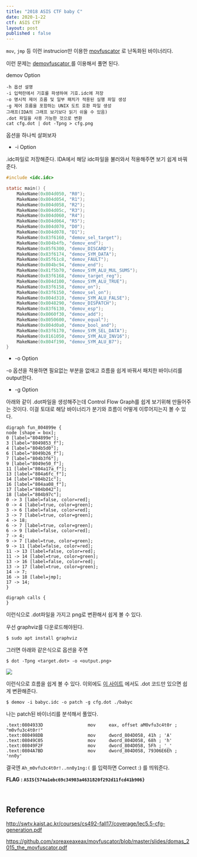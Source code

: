 ```yaml
---
title: "2018 ASIS CTF baby C"
date: 2020-1-22
ctf: ASIS CTF
layout: post
published : false
---
```


`mov`, `jmp` 등 이런 instrucion만 이용한 [movfuscator](https://github.com/xoreaxeaxeax/movfuscator) 로 난독화된 바이너리다. 

이런 문제는 [demovfuscator ](https://github.com/kirschju/demovfuscator)를 이용해서 풀면 된다.

demov Option

```
-h 옵션 설명
-i 입력란에서 기호를 파생하여 기호.idc에 저장
-o 명시적 제어 흐름 및 일부 패치가 적용된 실행 파일 생성
-g 제어 흐름을 포함하는 UNIX 도트 호환 파일 생성
그래프(IDA의 그래프 보기보다 읽기 쉬울 수 있음)
.dot 파일을 사용 가능한 것으로 변환
cat cfg.dot | dot -Tpng > cfg.png
```

옵션을 하나씩 살펴보자

* -i Option

.idc파일로 저장해준다. IDA에서 해당 idc파일을 불러와서 적용해주면 보기 쉽게 바꿔준다.

```c
#include <idc.idc>

static main() {
	MakeName(0x804d050, "R0");
	MakeName(0x804d054, "R1");
	MakeName(0x804d058, "R2");
	MakeName(0x804d05c, "R3");
	MakeName(0x804d060, "R4");
	MakeName(0x804d064, "R5");
	MakeName(0x804d070, "D0");
	MakeName(0x804d078, "D1");
	MakeName(0x83f6160, "demov_sel_target");
	MakeName(0x804b4fb, "demov_end");
	MakeName(0x85f6300, "demov_DISCARD");
	MakeName(0x83f6174, "demov_SYM_DATA");
	MakeName(0x85f61c8, "demov_FAULT");
	MakeName(0x804bc94, "demov_end");
	MakeName(0x81f5b70, "demov_SYM_ALU_MUL_SUMS");
	MakeName(0x83f6168, "demov_target_reg");
	MakeName(0x804d100, "demov_SYM_ALU_TRUE");
	MakeName(0x83f6158, "demov_on");
	MakeName(0x83f6150, "demov_sel_on");
	MakeName(0x804d310, "demov_SYM_ALU_FALSE");
	MakeName(0x8048290, "demov_DISPATCH");
	MakeName(0x83f6130, "demov_esp");
	MakeName(0x8060f30, "demov_add");
	MakeName(0x8050600, "demov_equal");
	MakeName(0x804d0a0, "demov_bool_and");
	MakeName(0x83f6170, "demov_SYM_SEL_DATA");
	MakeName(0x8161050, "demov_SYM_ALU_INV16");
	MakeName(0x804f190, "demov_SYM_ALU_B7");
}
```

* -o Option

-o 옵션을 적용하면 필요없는 부분을 없애고 흐름을 쉽게 바꿔서 패치한 바이너리를 output한다.

* -g Option

아래와 같이 .dot파일을 생성해주는데 Control Flow Graph를 쉽게 보기위해 만들어주는 것이다. 이걸 토대로 해당 바이너리가 분기와 흐름이 어떻게 이루어지는지 볼 수 있다.

```
digraph fun_804899e {
node [shape = box];
0 [label="804899e"];
3 [label="8049853_f"];
4 [label="804b5d0"];
6 [label="8049b26_f"];
7 [label="804b3f6"];
9 [label="8049e50_f"];
11 [label="804a17a_f"];
13 [label="804a6fc_f"];
14 [label="804b21c"];
16 [label="804aa08_f"];
17 [label="804b042"];
18 [label="804b97c"];
0 -> 3 [label=false, color=red];
0 -> 4 [label=true, color=green];
3 -> 6 [label=false, color=red];
3 -> 7 [label=true, color=green];
4 -> 18;
6 -> 7 [label=true, color=green];
6 -> 9 [label=false, color=red];
7 -> 4;
9 -> 7 [label=true, color=green];
9 -> 11 [label=false, color=red];
11 -> 13 [label=false, color=red];
11 -> 14 [label=true, color=green];
13 -> 16 [label=false, color=red];
13 -> 17 [label=true, color=green];
14 -> 7;
16 -> 18 [label=jmp];
17 -> 14;
}

digraph calls {
}
```

이런식으로 .dot파일을 가지고 png로 변환해서 쉽게 볼 수 있다.

우선 graphviz를 다운로드해야된다. 

```
$ sudo apt install graphviz
```

그러면 아래와 같은식으로 옵션을 주면 

```
$ dot -Tpng <target.dot> -o <output.png>
```

![](https://user-images.githubusercontent.com/32904385/72902234-73fed980-3d6e-11ea-9208-a9cee84488ed.png)

이런식으로 흐름을 쉽게 볼 수 있다. 이외에도 [이 사이트](http://www.webgraphviz.com/) 에서도 .dot 코드만 있으면 쉽게 변환해준다.

```
$ demov -i babyc.idc -o patch -g cfg.dot ./babyc
```

나는 patch된 바이너리를 분석해서 풀었다.

```
.text:0804933D                 mov     eax, offset aM0vfu3c4t0r ; "m0vfu3c4t0r!"
.text:080498DB                 mov     dword_804D058, 41h ; 'A'
.text:08049C05                 mov     dword_804D058, 68h ; 'h'
.text:08049F2F                 mov     dword_804D058, 5Fh ; '_'
.text:0804A7BD                 mov     dword_804D058, 79306E6Eh ; 'nn0y'
```

결국엔 `Ah_m0vfu3c4t0r!..nn0y1ng:(` 를 입력하면 Correct :) 를 띄워준다.

**FLAG : `ASIS{574a1ebc69c34903a4631820f292d11fcd41b906}`**

<br />

## Reference

http://swtv.kaist.ac.kr/courses/cs492-fall17/coverage/lec5.5-cfg-generation.pdf

https://github.com/xoreaxeaxeax/movfuscator/blob/master/slides/domas_2015_the_movfuscator.pdf